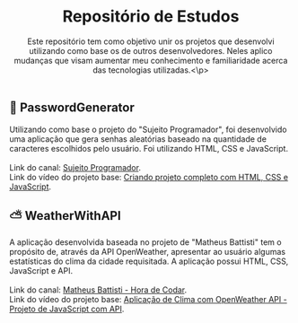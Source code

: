 <h1 align="center"> Repositório de Estudos</h1>

<p align="center">Este repositório tem como objetivo unir os projetos que desenvolvi utilizando como base os de outros desenvolvedores. Neles aplico mudanças que visam aumentar meu conhecimento e familiaridade acerca das tecnologias utilizadas.<\p>
<br/><br/>
<h2 align="left" font-size: 20> 🔐 PasswordGenerator</h2>

Utilizando como base o projeto do "Sujeito Programador", foi desenvolvido uma aplicação que gera senhas aleatórias baseado na quantidade de caracteres escolhidos pelo usuário. Foi utilizando HTML, CSS e JavaScript.
<br/><br/>
Link do canal: [Sujeito Programador](https://www.youtube.com/@Sujeitoprogramador).
<br/>
Link do vídeo do projeto base: [Criando projeto completo com HTML, CSS e JavaScript](https://youtu.be/i6t2jaRxos4).

<h2 align="left" font-size: 20> ⛅ WeatherWithAPI</h2>

A aplicação desenvolvida baseada no projeto de "Matheus Battisti" tem o propósito de, através da API OpenWeather, apresentar ao usuário algumas estatísticas do clima da cidade requisitada. A aplicação possui HTML, CSS, JavaScript e API.
<br/><br/>
Link do canal: [Matheus Battisti - Hora de Codar](https://www.youtube.com/@MatheusBattisti).
<br/>
Link do vídeo do projeto base: [Aplicação de Clima com OpenWeather API - Projeto de JavaScript com API](https://www.youtube.com/watch?v=VS8EBgPwsSU).

